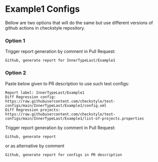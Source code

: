 # Example1 Configs

Bellow are two options that will do the same but use different versions
of github actions in checkstyle repository.


### Option 1
Trigger report generation by comment in Pull Request:
```
Github, generate report for InnerTypeLast/Example1
```

### Option 2

Paste below given to PR description to use such test configs:
```
Report label: InnerTypeLast/Example1
Diff Regression config: https://raw.githubusercontent.com/checkstyle/test-configs/main/InnerTypeLast/Example1/config.xml
Diff Regression projects: https://raw.githubusercontent.com/checkstyle/test-configs/main/InnerTypeLast/Example1/list-of-projects.properties
```

Trigger report generation by comment in Pull Request:
```
Github, generate report
```
or as alternative by comment
```
Github, generate report for configs in PR description
```
